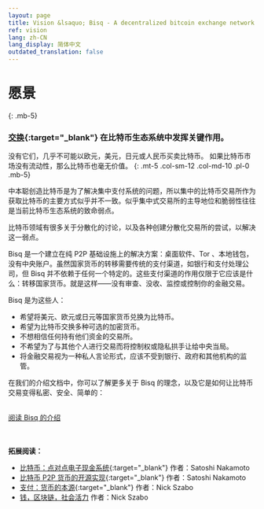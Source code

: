 ```yaml
---
layout: page
title: Vision &lsaquo; Bisq - A decentralized bitcoin exchange network
ref: vision
lang: zh-CN
lang_display: 简体中文
outdated_translation: false
---
```

# 愿景
{: .mb-5}

### [交换](https://en.wikipedia.org/wiki/Bitcoin_exchange#List_of_Bitcoin_Exchanges ){:target="_blank"} 在比特币生态系统中发挥关键作用。
没有它们，几乎不可能以欧元，美元，日元或人民币买卖比特币。
如果比特币市场没有流动性，那么比特币也毫无价值。
{: .mt-5 .col-sm-12 .col-md-10 .pl-0 .mb-5}



<div class="row mb-sm-4 mb-md-0 col-sm-12 col-md-8">

<p>中本聪创造比特币是为了解决集中支付系统的问题，所以集中的比特币交易所作为获取比特币的主要方式似乎并不一致。似乎集中式交易所的主导地位和脆弱性往往是当前比特币生态系统的致命弱点。</p>

<p>比特币领域有很多关于分散化的讨论，以及各种创建分散化交易所的尝试，以解决这一弱点。</p>

<p>Bisq 是一个建立在纯 P2P 基础设施上的解决方案：桌面软件、Tor 、本地钱包，没有中央账户。虽然国家货币的转移需要传统的支付渠道，如银行和支付处理公司，但 Bisq 并不依赖于任何一个特定的。这些支付渠道的作用仅限于它应该是什么：转移国家货币。就是这样——没有审查、没收、监控或控制你的金融交易。</p>

<p>Bisq 是为这些人：</p>

<ul>
  <li>希望将美元、欧元或日元等国家货币兑换为比特币。</li>
  <li>希望为比特币交换多种可选的加密货币。</li>
  <li>不想相信任何持有他们资金的交易所。</li>
  <li>不希望为了与其他个人进行交易而将控制权或隐私拱手让给中央当局。 </li>
  <li>将金融交易视为一种私人言论形式，应该不受到银行、政府和其他机构的监管。</li>
</ul>

<p>在我们的介绍文档中，你可以了解更多关于 Bisq 的理念，以及它是如何让比特币交易变得私密、安全、简单的：</p>

<p><br>
<a href="https://docs.bisq.network/intro.html" target="_blank" rel="noopener">阅读 Bisq 的介绍</a></p>

</div>




<br><br>
**拓展阅读：**

 - [比特币：点对点电子现金系统](https://bitcoin.org/bitcoin.pdf ){:target="_blank"} 作者：Satoshi Nakamoto
 - [比特币 P2P 货币的开源实现](http://p2pfoundation.ning.com/forum/topics/bitcoin-open-source ){:target="_blank"} 作者：Satoshi Nakamoto
 - [支付：货币的本源](http://web.archive.org/web/20160921140955/http://szabo.best.vwh.net/shell.html){:target="_blank"} 作者：Nick Szabo
 - [钱，区块链，社会活力](http://unenumerated.blogspot.com/2017/02/money-blockchains-and-social-scalability.html) 作者：Nick Szabo
